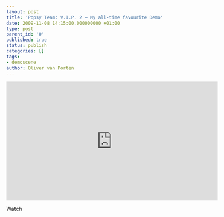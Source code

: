 ```yaml
---
layout: post
title: 'Popsy Team: V.I.P. 2 – My all-time favourite Demo'
date: 2009-11-08 14:15:00.000000000 +01:00
type: post
parent_id: '0'
published: true
status: publish
categories: []
tags:
- demoscene
author: Oliver van Porten
---
```


<iframe width="560" height="315" src="https://www.youtube.com/embed/ObtPizPFMbo" frameborder="0" allowfullscreen></iframe>

Watch
